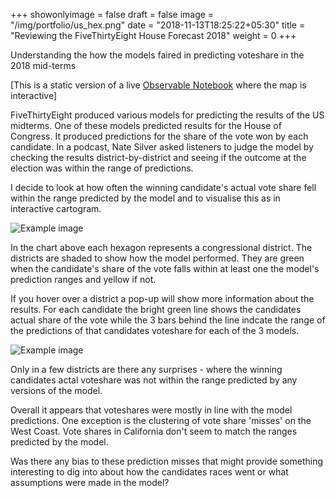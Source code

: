 +++
showonlyimage = false
draft = false
image = "/img/portfolio/us_hex.png"
date = "2018-11-13T18:25:22+05:30"
title = "Reviewing the FiveThirtyEight House Forecast 2018"
weight = 0
+++

Understanding the how the models faired in predicting voteshare in the 2018 mid-terms

<!--more-->

[This is a static version of a live [Observable Notebook](https://observablehq.com/@wooduk/us-elections-2018) where the map is interactive]

FiveThirtyEight produced various models for predicting the results of the US midterms. One of these models predicted results for the House of Congress. It produced predictions for the share of the vote won by each candidate. In a podcast, Nate Silver asked listeners to judge the model by checking the results district-by-district and seeing if the outcome at the election was within the range of predictions.

I decide to look at how often the winning candidate's actual vote share fell within the range predicted by the model and to visualise this as in interactive cartogram.

![Example image](/img/portfolio/us_hex.png)

In the chart above each hexagon represents a congressional district. The districts are shaded to show how the model performed. They are green when the candidate's share of the vote falls within at least one the model's prediction ranges and yellow if not.

If you hover over a district a pop-up will show more information about the results. For each candidate the bright green line shows the candidates actual share of the vote while the 3 bars behind the line indcate the range of the predictions of that candidates voteshare for each of the 3 models.

![Example image](/img/portfolio/us_2018_tootip.png)

Only in a few districts are there any surprises - where the winning candidates actal voteshare was not within the range predicted by any versions of the model.

Overall it appears that voteshares were mostly in line with the model predictions. One exception is the clustering of vote share 'misses' on the West Coast. Vote shares in California don't seem to match the ranges predicted by the model.

Was there any bias to these prediction misses that might provide something interesting to dig into about how the candidates races went or what assumptions were made in the model?

